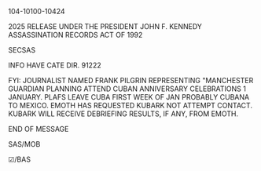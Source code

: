 104-10100-10424

2025 RELEASE UNDER THE PRESIDENT JOHN F. KENNEDY ASSASSINATION RECORDS ACT OF 1992

SECSAS

INFO HAVE CATE DIR. 91222

FYI: JOURNALIST NAMED FRANK PILGRIN REPRESENTING "MANCHESTER GUARDIAN PLANNING ATTEND CUBAN ANNIVERSARY CELEBRATIONS 1 JANUARY. PLAFS LEAVE CUBA FIRST WEEK OF JAN PROBABLY CUBANA TO MEXICO. EMOTH HAS REQUESTED KUBARK NOT ATTEMPT CONTACT. KUBARK WILL RECEIVE DEBRIEFING RESULTS, IF ANY, FROM EMOTH.

END OF MESSAGE

SAS/MOB

☑/BAS
